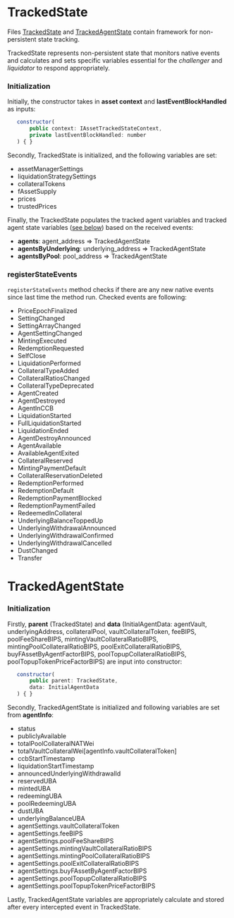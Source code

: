 # TrackedState

Files [TrackedState](../src/state/TrackedState.ts) and [TrackedAgentState](../src/state/TrackedAgentState.ts) contain framework for non-persistent state tracking.

TrackedState represents non-persistent state that monitors native events and calculates and sets specific variables essential for the *challenger* and *liquidator* to respond appropriately.

### Initialization
Initially, the constructor takes in **asset context** and **lastEventBlockHandled** as inputs:
```javascript
   constructor(
       public context: IAssetTrackedStateContext,
       private lastEventBlockHandled: number
   ) { }
```

Secondly, TrackedState is initialized, and the following variables are set:
- assetManagerSettings
- liquidationStrategySettings
- collateralTokens
- fAssetSupply
- prices
- trustedPrices

Finally, the TrackedState populates the tracked agent variables and tracked agent state variables ([see below](#trackedAgentState)) based on the received events:
- **agents**: agent_address => TrackedAgentState
- **agentsByUnderlying**: underlying_address => TrackedAgentState
- **agentsByPool**: pool_address => TrackedAgentState

### registerStateEvents
`registerStateEvents` method checks if there are any new native events since last time the method run. Checked events are following:
- PriceEpochFinalized
- SettingChanged
- SettingArrayChanged
- AgentSettingChanged
- MintingExecuted
- RedemptionRequested
- SelfClose
- LiquidationPerformed
- CollateralTypeAdded
- CollateralRatiosChanged
- CollateralTypeDeprecated
- AgentCreated
- AgentDestroyed
- AgentInCCB
- LiquidationStarted
- FullLiquidationStarted
- LiquidationEnded
- AgentDestroyAnnounced
- AgentAvailable
- AvailableAgentExited
- CollateralReserved
- MintingPaymentDefault
- CollateralReservationDeleted
- RedemptionPerformed
- RedemptionDefault
- RedemptionPaymentBlocked
- RedemptionPaymentFailed
- RedeemedInCollateral
- UnderlyingBalanceToppedUp
- UnderlyingWithdrawalAnnounced
- UnderlyingWithdrawalConfirmed
- UnderlyingWithdrawalCancelled
- DustChanged
- Transfer


# TrackedAgentState

### Initialization
Firstly, **parent** (TrackedState) and **data** (InitialAgentData: agentVault, underlyingAddress, collateralPool, vaultCollateralToken, feeBIPS, poolFeeShareBIPS, mintingVaultCollateralRatioBIPS, mintingPoolCollateralRatioBIPS, poolExitCollateralRatioBIPS, buyFAssetByAgentFactorBIPS, poolTopupCollateralRatioBIPS, poolTopupTokenPriceFactorBIPS) are input into constructor:
```javascript
   constructor(
       public parent: TrackedState,
       data: InitialAgentData
   ) { }
```

Secondly, TrackedAgentState is initialized and following variables are set from **agentInfo**:
- status
- publiclyAvailable
- totalPoolCollateralNATWei
- totalVaultCollateralWei[agentInfo.vaultCollateralToken]
- ccbStartTimestamp
- liquidationStartTimestamp
- announcedUnderlyingWithdrawalId
- reservedUBA
- mintedUBA
- redeemingUBA
- poolRedeemingUBA
- dustUBA
- underlyingBalanceUBA
- agentSettings.vaultCollateralToken
- agentSettings.feeBIPS
- agentSettings.poolFeeShareBIPS
- agentSettings.mintingVaultCollateralRatioBIPS
- agentSettings.mintingPoolCollateralRatioBIPS
- agentSettings.poolExitCollateralRatioBIPS
- agentSettings.buyFAssetByAgentFactorBIPS
- agentSettings.poolTopupCollateralRatioBIPS
- agentSettings.poolTopupTokenPriceFactorBIPS

Lastly, TrackedAgentState variables are appropriately calculate and stored after every intercepted event in TrackedState.
